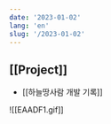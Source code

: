 ```yaml
---
date: '2023-01-02'
lang: 'en'
slug: '/2023-01-02'
---
```


## [[Project]]

- [[하늘땅사람 개발 기록]]

![[EAADF1.gif]]
